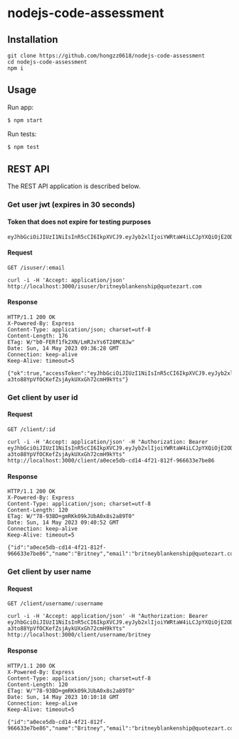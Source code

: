 # nodejs-code-assessment

## Installation

```
git clone https://github.com/hongzz0618/nodejs-code-assessment
cd nodejs-code-assessment
npm i
```

## Usage

Run app:

```bash
$ npm start
```

Run tests:

```bash
$ npm test
```

## REST API

The REST API application is described below.

### Get user jwt (expires in 30 seconds)
#### Token that does not expire for testing purposes
    eyJhbGciOiJIUzI1NiIsInR5cCI6IkpXVCJ9.eyJyb2xlIjoiYWRtaW4iLCJpYXQiOjE2ODQwNTI4Njh9.x7h0_X8yi2GZ7unmSEmoQnEg_kX0jnTi3JY9ubf4ij4

#### Request

`GET /isuser/:email`

    curl -i -H 'Accept: application/json' http://localhost:3000/isuser/britneyblankenship@quotezart.com

#### Response

    HTTP/1.1 200 OK
    X-Powered-By: Express
    Content-Type: application/json; charset=utf-8
    Content-Length: 176
    ETag: W/"b0-FERf1fk2XN/LmRJxYs6T28MC8Jw"
    Date: Sun, 14 May 2023 09:36:28 GMT
    Connection: keep-alive
    Keep-Alive: timeout=5

    {"ok":true,"accessToken":"eyJhbGciOiJIUzI1NiIsInR5cCI6IkpXVCJ9.eyJyb2xlIjoiYWRtaW4iLCJpYXQiOjE2ODQwNTcyMzQsImV4cCI6MTY4NDA1NzI2NH0.Dj5qjo-a3to88YpVfOCKefZsjAykUXxGh72cmH9kYts"}

### Get client by user id

#### Request

`GET /client/:id`

    curl -i -H 'Accept: application/json' -H "Authorization: Bearer eyJhbGciOiJIUzI1NiIsInR5cCI6IkpXVCJ9.eyJyb2xlIjoiYWRtaW4iLCJpYXQiOjE2ODQwNTcyMzQsImV4cCI6MTY4NDA1NzI2NH0.Dj5qjo-a3to88YpVfOCKefZsjAykUXxGh72cmH9kYts" http://localhost:3000/client/a0ece5db-cd14-4f21-812f-966633e7be86

#### Response

    HTTP/1.1 200 OK
    X-Powered-By: Express
    Content-Type: application/json; charset=utf-8
    Content-Length: 120
    ETag: W/"78-93BD+gmRKk09kJUbA0x8s2a89T0"
    Date: Sun, 14 May 2023 09:40:52 GMT
    Connection: keep-alive
    Keep-Alive: timeout=5

    {"id":"a0ece5db-cd14-4f21-812f-966633e7be86","name":"Britney","email":"britneyblankenship@quotezart.com","role":"admin"}

### Get client by user name

#### Request

`GET /client/username/:username`

    curl -i -H 'Accept: application/json' -H "Authorization: Bearer eyJhbGciOiJIUzI1NiIsInR5cCI6IkpXVCJ9.eyJyb2xlIjoiYWRtaW4iLCJpYXQiOjE2ODQwNTcyMzQsImV4cCI6MTY4NDA1NzI2NH0.Dj5qjo-a3to88YpVfOCKefZsjAykUXxGh72cmH9kYts" http://localhost:3000/client/username/britney

#### Response

    HTTP/1.1 200 OK
    X-Powered-By: Express
    Content-Type: application/json; charset=utf-8
    Content-Length: 120
    ETag: W/"78-93BD+gmRKk09kJUbA0x8s2a89T0"
    Date: Sun, 14 May 2023 10:10:18 GMT
    Connection: keep-alive
    Keep-Alive: timeout=5

    {"id":"a0ece5db-cd14-4f21-812f-966633e7be86","name":"Britney","email":"britneyblankenship@quotezart.com","role":"admin"}